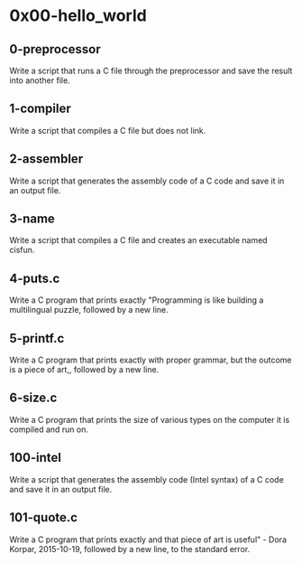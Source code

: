 # 0x00-hello_world #

## 0-preprocessor ##

Write a script that runs a C file through the preprocessor and save the result into another file.

## 1-compiler ##

Write a script that compiles a C file but does not link.

## 2-assembler ##

Write a script that generates the assembly code of a C code and save it in an output file.

## 3-name ##

Write a script that compiles a C file and creates an executable named cisfun.

## 4-puts.c ##

Write a C program that prints exactly "Programming is like building a multilingual puzzle, followed by a new line.

## 5-printf.c ##

Write a C program that prints exactly with proper grammar, but the outcome is a piece of art,, followed by a new line.

## 6-size.c ##

Write a C program that prints the size of various types on the computer it is compiled and run on.

## 100-intel ##

Write a script that generates the assembly code (Intel syntax) of a C code and save it in an output file.

## 101-quote.c ##

Write a C program that prints exactly and that piece of art is useful" - Dora Korpar, 2015-10-19, followed by a new line, to the standard error.
